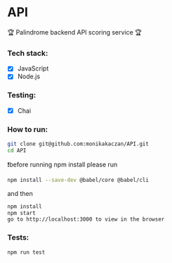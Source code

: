 # API

🏆 Palindrome backend API scoring service 🏆

### Tech stack: 
- [x] JavaScript
- [x] Node.js

### Testing: 
- [x] Chai

### How to run: 

```bash
git clone git@github.com:monikakaczan/API.git
cd API
```
❗️before running npm install please run 
```bash
npm install --save-dev @babel/core @babel/cli
```
and then 
```bash
npm install
npm start
go to http://localhost:3000 to view in the browser
```

### Tests:  

```bash
npm run test
```
